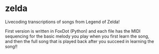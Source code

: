 # zelda
Livecoding transcriptions of songs from Legend of Zelda!

First version is written in FoxDot (Python) and each file has the MIDI sequencing for the basic melody you play when you first learn the song, and then the full song that is played back after you succeed in learning the song!!
